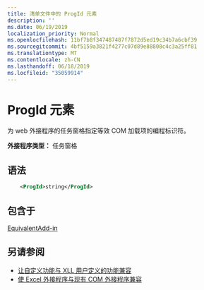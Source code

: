 ```yaml
---
title: 清单文件中的 ProgId 元素
description: ''
ms.date: 06/19/2019
localization_priority: Normal
ms.openlocfilehash: 11bf7b8f347487487f7872d5ed19c34b7a6cbf39
ms.sourcegitcommit: 4bf5159a3821f4277c07d89e88808c4c3a25ff81
ms.translationtype: MT
ms.contentlocale: zh-CN
ms.lasthandoff: 06/18/2019
ms.locfileid: "35059914"
---
```

# <a name="progid-element"></a>ProgId 元素

为 web 外接程序的任务窗格指定等效 COM 加载项的编程标识符。

**外接程序类型：** 任务窗格

## <a name="syntax"></a>语法

```XML
    <ProgId>string</ProgId>  
```

## <a name="contained-in"></a>包含于

[EquivalentAdd-in](equivalentaddin.md)

## <a name="see-also"></a>另请参阅

- [让自定义功能与 XLL 用户定义的功能兼容](../../excel/make-custom-functions-compatible-with-xll-udf.md)
- [使 Excel 外接程序与现有 COM 外接程序兼容](../../develop/make-office-add-in-compatible-with-existing-com-add-in.md)